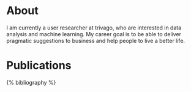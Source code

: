 <h1><span data-i18n="skills.my_skills">About</span></h1>

<div>
I am currently a user researcher at trivago, who are interested in data analysis and machine learning. My career goal is to be able to deliver pragmatic suggestions to business and help people to live a better life. 
</div>

# Publications
{% bibliography %}
